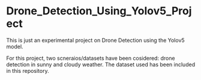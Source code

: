 # Drone_Detection_Using_Yolov5_Project

This is just an experimental project on Drone Detection using the Yolov5 model. 

For this project, two scneraios/datasets have been cosidered: drone detection in sunny and cloudy weather. The dataset used has been included in this repository.
